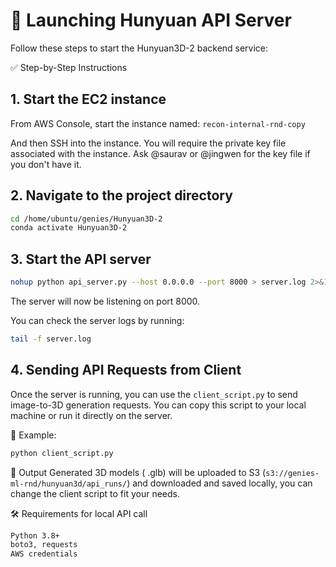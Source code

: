 # 🚀 Launching Hunyuan API Server
Follow these steps to start the Hunyuan3D-2 backend service:

✅ Step-by-Step Instructions

## 1. Start the EC2 instance
From AWS Console, start the instance named: `recon-internal-rnd-copy`

And then SSH into the instance. You will require the private key file associated with the instance.
Ask @saurav or @jingwen for the key file if you don't have it.

## 2. Navigate to the project directory

```bash
cd /home/ubuntu/genies/Hunyuan3D-2
conda activate Hunyuan3D-2
```

## 3. Start the API server

```bash
nohup python api_server.py --host 0.0.0.0 --port 8000 > server.log 2>&1 &
```
The server will now be listening on port 8000.

You can check the server logs by running:

```bash
tail -f server.log
```


## 4. Sending API Requests from Client
Once the server is running, you can use the `client_script.py` to send image-to-3D generation requests. You can copy this script to your local machine or run it directly on the server.

📄 Example:
```bash
python client_script.py
```

📂 Output
Generated 3D models ( .glb) will be  uploaded to S3 (`s3://genies-ml-rnd/hunyuan3d/api_runs/`) and downloaded and saved locally, you can change the client script to fit your needs.


🛠 Requirements for local API call
```bash
Python 3.8+
boto3, requests
AWS credentials
```

